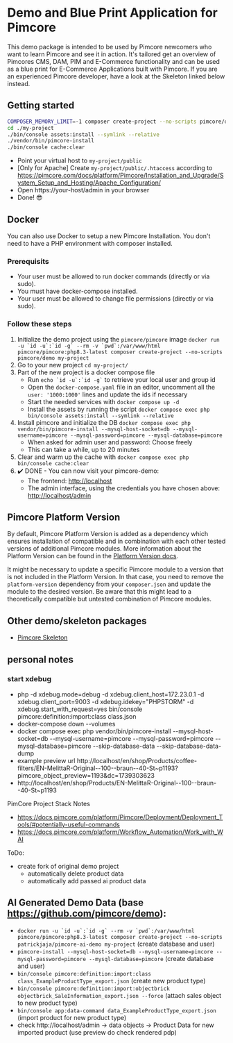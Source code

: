 # Demo and Blue Print Application for Pimcore

This demo package is intended to be used by Pimcore newcomers who want to learn Pimcore and see it in action. 
It's tailored get an overview of Pimcores CMS, DAM, PIM and E-Commerce functionality and can be used as a blue print for 
E-Commerce Applications built with Pimcore. If you are an experienced Pimcore developer, have a look at the Skeleton linked below instead.

## Getting started 
```bash
COMPOSER_MEMORY_LIMIT=-1 composer create-project --no-scripts pimcore/demo my-project
cd ./my-project
./bin/console assets:install --symlink --relative
./vendor/bin/pimcore-install
./bin/console cache:clear
```

- Point your virtual host to `my-project/public`
- [Only for Apache] Create `my-project/public/.htaccess` according to https://pimcore.com/docs/platform/Pimcore/Installation_and_Upgrade/System_Setup_and_Hosting/Apache_Configuration/ 
- Open https://your-host/admin in your browser
- Done! 😎


## Docker

You can also use Docker to setup a new Pimcore Installation.
You don't need to have a PHP environment with composer installed.

### Prerequisits

* Your user must be allowed to run docker commands (directly or via sudo).
* You must have docker-compose installed.
* Your user must be allowed to change file permissions (directly or via sudo).

### Follow these steps

1. Initialize the demo project using the `pimcore/pimcore` image
    ``docker run -u `id -u`:`id -g` --rm -v `pwd`:/var/www/html pimcore/pimcore:php8.3-latest composer create-project --no-scripts pimcore/demo my-project``
1. Go to your new project
    `cd my-project/`
1. Part of the new project is a docker compose file
    * Run `` echo `id -u`:`id -g` `` to retrieve your local user and group id
    * Open the `docker-compose.yaml` file in an editor, uncomment all the `user: '1000:1000'` lines and update the ids if necessary
    * Start the needed services with `docker compose up -d`
    * Install the assets by running the script `docker compose exec php bin/console assets:install --symlink --relative`
1. Install pimcore and initialize the DB
    `docker compose exec php vendor/bin/pimcore-install --mysql-host-socket=db --mysql-username=pimcore --mysql-password=pimcore --mysql-database=pimcore`
    * When asked for admin user and password: Choose freely
    * This can take a while, up to 20 minutes
1. Clear and warm up the cache with `docker compose exec php bin/console cache:clear`
1. :heavy_check_mark: DONE - You can now visit your pimcore-demo:
    * The frontend: <http://localhost>
    * The admin interface, using the credentials you have chosen above:
      <http://localhost/admin>

## Pimcore Platform Version
By default, Pimcore Platform Version is added as a dependency which ensures installation of compatible and in combination 
with each other tested versions of additional Pimcore modules. More information about the Platform Version can be found in the 
[Platform Version docs](https://github.com/pimcore/platform-version). 

It might be necessary to update a specific Pimcore module to a version that is not included in the Platform Version.
In that case, you need to remove the `platform-version` dependency from your `composer.json` and update the module to
the desired version.
Be aware that this might lead to a theoretically compatible but untested combination of Pimcore modules.

## Other demo/skeleton packages
- [Pimcore Skeleton](https://github.com/pimcore/skeleton/)


## personal notes
 ### start xdebug
 - php -d xdebug.mode=debug -d xdebug.client_host=172.23.0.1 -d xdebug.client_port=9003 -d xdebug.idekey="PHPSTORM" -d xdebug.start_with_request=yes bin/console  pimcore:definition:import:class class.json
 - docker-compose down --volumes
 - docker compose exec php vendor/bin/pimcore-install --mysql-host-socket=db --mysql-username=pimcore --mysql-password=pimcore --mysql-database=pimcore --skip-database-data --skip-database-data-dump
 - example preview url http://localhost/en/shop/Products/coffee-filters/EN-MelittaR-Original--100--braun--40-St~p1193?pimcore_object_preview=1193&dc=1739303623
 - http://localhost/en/shop/Products/EN-MelittaR-Original--100--braun--40-St~p1193

PimCore Project Stack Notes
 - https://docs.pimcore.com/platform/Pimcore/Deployment/Deployment_Tools/#potentially-useful-commands
 - https://docs.pimcore.com/platform/Workflow_Automation/Work_with_WAI

ToDo:
 - create fork of original demo project
   - automatically delete product data
   - automatically add passed ai product data


## AI Generated Demo Data (base https://github.com/pimcore/demo):
- ``docker run -u `id -u`:`id -g` --rm -v `pwd`:/var/www/html pimcore/pimcore:php8.3-latest composer create-project --no-scripts patrickjaja/pimcore-ai-demo my-project`` (create database and user)
- ``pimcore-install --mysql-host-socket=db --mysql-username=pimcore --mysql-password=pimcore --mysql-database=pimcore`` (create database and user)
- ``bin/console pimcore:definition:import:class class_ExampleProductType_export.json`` (create new product type)
- ``bin/console pimcore:definition:import:objectbrick objectbrick_SaleInformation_export.json --force``  (attach sales object to new product type)
- ``bin/console app:data-command data_ExampleProductType_export.json`` (import product for new product type)
- check http://localhost/admin -> data objects -> Product Data for new imported product (use preview do check rendered pdp)
